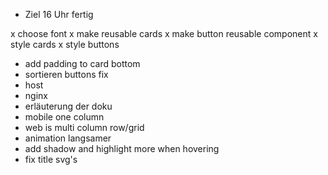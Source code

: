 - Ziel 16 Uhr fertig


x choose font
x make reusable cards
x make button reusable component
x style cards
x style buttons
- add padding to card bottom
- sortieren buttons fix
- host
- nginx
- erläuterung der doku
- mobile one column
- web is multi column row/grid
- animation langsamer
- add shadow and highlight more when hovering
- fix title svg's
